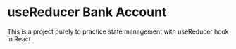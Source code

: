 # useReducer Bank Account

This is a project purely to practice state management with useReducer hook in React.
